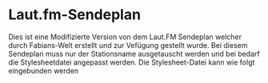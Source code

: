 # Laut.fm-Sendeplan
Dies ist eine Modifizierte Version von dem Laut.FM Sendeplan welcher durch Fabians-Welt erstellt und zur Vefügung gestellt wurde.
Bei diesem Sendeplan muss nur der Stationsname ausgetauscht werden und bei bedarf die Stylesheetdatei angepasst werden.
Die Stylesheet-Datei kann wie folgt eingebunden werden
